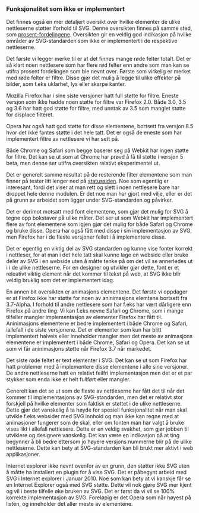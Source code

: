 
### Funksjonalitet som ikke er implementert ###

Det finnes også en mer detaljert oversikt over hvilke elementer de ulike nettleserne
støtter iforhold til SVG. Denne oversikten finnes på samme sted, som [prosent-fordelingene][1].
Oversikten gir en veldig god indikasjon på hvilke områder av SVG-standarden som
ikke er implementert i de respektive nettleserne.

Det første vi legger merke til er at det finnes mange røde felter totalt. Det er så
klart noen nettlesere som har flere rød felter enn andre som man kan se utifra prosent
fordelingen som ble nevnt over. Første som virkelig er merket med røde felter er filtre.
Disse gjør det mulig å legge til ulike effekter på bilder, som f.eks uklarhet, lys eller
skarpe kanter.

Mozilla Firefox har i sine siste versjoner hatt full støtte for filtre. Eneste versjon
som ikke hadde noen støtte for filtre var Firefox 2.0. Både 3.0, 3.5 og 3.6 har hatt
god støtte for filtre, med unntak av 3.5 som manglet støtte for displace filteret.

Opera har også hatt god støtte for disse elementene, bortsett fra versjon 8.5 hvor det
ikke fantes støtte i det hele tatt. Det er også de eneste som har implementert filtre
av nettlesere vi har sett på.

Både Chrome og Safari som begge baserer seg på Webkit har ingen støtte for filtre. Det
kan se ut som at Chrome har prøvd å få til støtte i versjon 5 beta, men denne ser
utifra oversikten relativt eksperimentel ut.

Det er generelt samme resultat på de resterende filter elementene som man finner på
tester litt lenger ned på [statussiden][1]. Noe som egentlig er interesant, fordi
det viser at man rett og slett i noen nettlesere bare har droppet hele denne modulen.
Er det noe man har gjort med vilje, eller er det på grunn av arbeidet som ligger
under SVG-standarden og påvirker.

Det er derimot motsatt med font elementene, som gjør det mulig for SVG å tegne opp
bokstaver på ulike måter. Det ser ut som Webkit har implementert flere av font
elementene som igjen gjør det mulig for både Safari og Chrome og bruke disse.
Opera har også fått med disse i sin implementasjon av SVG, men Firefox har i de
fleste versjoner feilet i å implementere disse.

Det er egentlig en viktig del av SVG standarden og kunne vise fonter korrekt i
nettleser, for at man i det hele tatt skal kunne lage en webside eller bruke
deler av SVG i en webside uten å måtte tenke på om det vil se annerledes ut i
i de ulike nettleserne. For en designer og utvikler gjør dette, font er et
releativt viktig element når det kommer til tekst på web, at SVG ikke blir
veldig bruklig som det er implementert idag.

En annen bit oversikten er animasjons elementene. Det første vi oppdager er at Firefox
ikke har støtte for noen av aninimasjons elemtene bortsett fra 3.7-Alpha. I forhold
til andre nettlesere som har f.eks har vært dårligere enn Firefox på andre ting.
Vi kan f.eks nevne Safari og Chrome, som i mange tilfeller mangler implementasjon av
elementer Firefox har fått til. Aninimasjons elementene er bedre implementert i både
Chrome og Safari, iallefall i de siste versjonene. Det er elementer som kun har blitt
implementert halveis eller inneholder mangler men det meste av animasjons elementene
er implementert i både Chrome, Safari og Opera. Det kan se ut som vi får aninimasjons
støtte når Firefox 3.7 når markedet.

Det siste røde feltet er text elementer i SVG. Det kan se ut som Firefox har hatt
problemer med å implementere disse elementene i alle sine versjoner. De andre
nettleserne hatt en relativt feilfri implementasjon men det er et par stykker som
enda ikke er helt fullført eller mangler.

Generelt kan det se ut som de fleste av nettleserne har fått det til når det kommer
til implementasjons av SVG-standarden, men det er relativt stor forskjell på
hvilke elementer som faktisk er støttet i de ulike nettleserne. Dette gjør det
vanskelig å ta høyde for spesiell funksjonalitet når man skal utvikle f.eks websider
med SVG innhold og man ikke kan regne med at animasjoner fungerer som de skal, eller
om fonten man har valgt å bruke vises likt i allefall nettlesere. Dette er en
veldig svakhet, som gjør jobben til utviklere og designere vanskelig. Det kan være
en indikasjon på at ting begynner å bli bedre ettersom jo høyere versjons nummerne
blir på de ulike nettleserne. Dette kan bety at SVG-standarden kan bli brukt
mer aktivt i web applikasjoner.

Internet explorer ikke nevnt ovenfor av en grunn, den støtter ikke SVG uten å
måtte ha installert en plugin for å vise SVG. Det er påbegynt arbeid med SVG
i Internet explorer i Januar 2010. Noe som kan bety at vi kanskje får se
en Internet Explorer også med SVG støtte. Dette vil nok gjøre SVG mer kjent og vil
i beste tilfelle øke bruken av SVG. Det er først da vi vil se 100% korrekte
implementasjon av SVG. Foreløpig er det Opera som når høyest på listen, og
inneholder det aller meste av elementene.

[1]: http://www.codedread.com/svg-support-table.html
